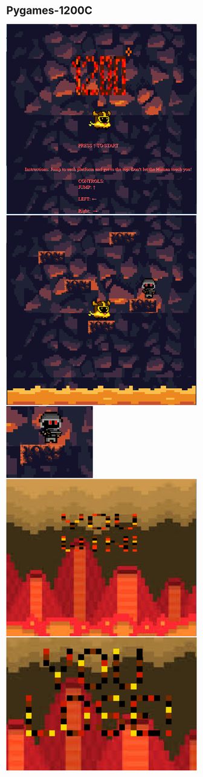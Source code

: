 # Pygames-1200C
<img src = "https://github.com/Jimbothy/Pygames-1200C/blob/master/capture%20of%20title%20screen.PNG">
<img src = "https://github.com/Jimbothy/Pygames-1200C/blob/master/Capture%20of%20game.PNG">
<img src = "https://github.com/Jimbothy/Pygames-1200C/blob/master/Capture%20of%20human.PNG">
<img src = "https://github.com/Jimbothy/Pygames-1200C/blob/master/Capture%20of%20winning.PNG">
<img src = "https://github.com/Jimbothy/Pygames-1200C/blob/master/Capture%20of%20losing%20screen.PNG">
